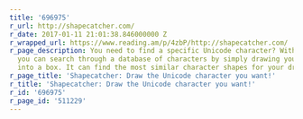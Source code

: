```yaml
---
title: '696975'
r_url: http://shapecatcher.com/
r_date: 2017-01-11 21:01:38.846000000 Z
r_wrapped_url: https://www.reading.am/p/4zbP/http://shapecatcher.com/
r_page_description: You need to find a specific Unicode character? With Shapecatcher.com
  you can search through a database of characters by simply drawing your character
  into a box. It can find the most similar character shapes for your drawing.
r_page_title: 'Shapecatcher: Draw the Unicode character you want!'
r_title: 'Shapecatcher: Draw the Unicode character you want!'
r_id: '696975'
r_page_id: '511229'
---
```


